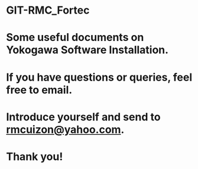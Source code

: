 # GIT-RMC_Fortec
# Some useful documents on Yokogawa Software Installation.
# If you have questions or queries, feel free to email.
# Introduce yourself and send to rmcuizon@yahoo.com.
# Thank you!
